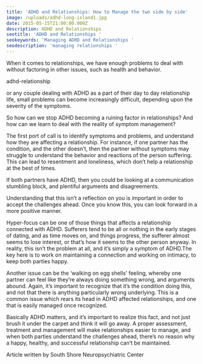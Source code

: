 ```yaml
---
title: 'ADHD and Relationships: How to Manage the two side by side'
image: /uploads/adhd-long-island1.jpg
date: 2015-05-15T21:00:00.000Z
description: ADHD and Relationships
seotitle: 'ADHD and Relationships '
seokeywords: 'Managing ADHD and Relationships '
seodescription: 'managing relationships '
---
```

When it comes to relationships, we have enough problems to deal with without factoring in other issues, such as health and behavior.

adhd-relationship
 
or any couple dealing with ADHD as a part of their day to day relationship life, small problems can become increasingly difficult, depending upon the severity of the symptoms.


So how can we stop ADHD becoming a ruining factor in relationships? And how can we learn to deal with the reality of symptom management?


The first port of call is to identify symptoms and problems, and understand how they are affecting a relationship. For instance, if one partner has the condition, and the other doesn’t, then the partner without symptoms may struggle to understand the behavior and reactions of the person suffering. This can lead to resentment and loneliness, which don’t help a relationship at the best of times.


If both partners have ADHD, then you could be looking at a communication stumbling block, and plentiful arguments and disagreements.


Understanding that this isn’t a reflection on you is important in order to accept the challenges ahead. Once you know this, you can look forward in a more positive manner.


Hyper-focus can be one of those things that affects a relationship connected with ADHD. Sufferers tend to be all or nothing in the early stages of dating, and as time moves on, and things progress, the sufferer almost seems to lose interest, or that’s how it seems to the other person anyway. In reality, this isn’t the problem at all, and it’s simply a symptom of ADHD.The key here is to work on maintaining a connection and working on intimacy, to keep both parties happy.


Another issue can be the ‘walking on egg shells’ feeling, whereby one partner can feel like they’re always doing something wrong, and arguments abound. Again, it’s important to recognize that it’s the condition doing this, and not that there is anything particularly wrong underlying. This is a common issue which rears its head in ADHD affected relationships, and one that is easily managed once recognized.



Basically ADHD matters, and it’s important to realize this fact, and not just brush it under the carpet and think it will go away. A proper assessment, treatment and management will make relationships easier to manage, and when both parties understand the challenges ahead, there’s no reason why a happy, healthy, and successful relationship can’t be maintained.



Article written by South Shore Neuropsychiatric Center
